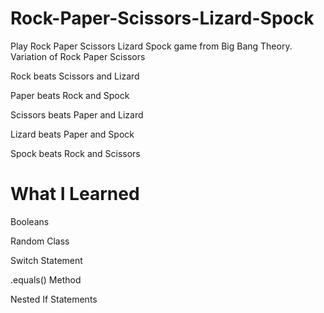 # Rock-Paper-Scissors-Lizard-Spock

Play Rock Paper Scissors Lizard Spock game from Big Bang Theory. Variation of Rock Paper Scissors

Rock beats Scissors and Lizard

Paper beats Rock and Spock

Scissors beats Paper and Lizard

Lizard beats Paper and Spock

Spock beats Rock and Scissors

# What I Learned

Booleans

Random Class

Switch Statement

.equals() Method

Nested If Statements

